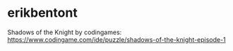 # erikbentont
Shadows of the Knight by codingames: https://www.codingame.com/ide/puzzle/shadows-of-the-knight-episode-1
